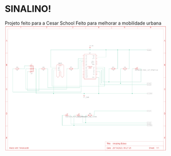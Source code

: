 # SINALINO!

Projeto feito para a Cesar School
Feito para melhorar a mobilidade urbana
![alt text](https://github.com/rodrigonuness/sinalino/blob/main/circuito.png)
